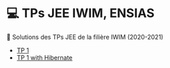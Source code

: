 # :computer: TPs JEE IWIM, ENSIAS 

:notebook: Solutions des TPs JEE de la filière IWIM (2020-2021)

* [TP 1](https://github.com/choubari/TPs-JEE-IWIM/tree/master/TP1)
* [TP 1 with Hibernate](https://github.com/choubari/TPs-JEE-IWIM/tree/master/TP1-Hibernate)
